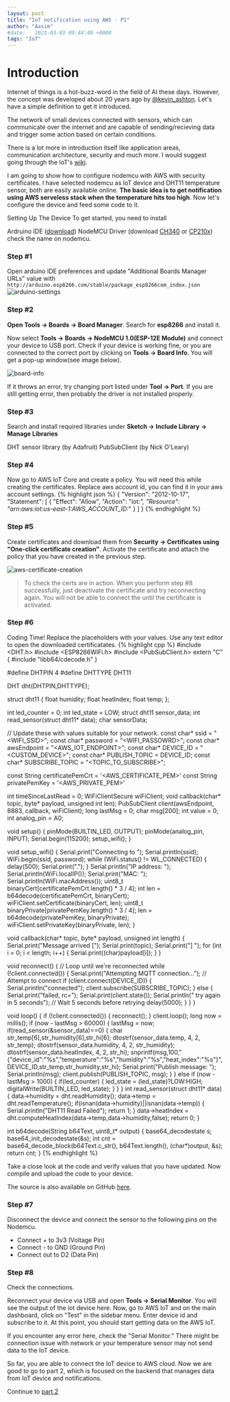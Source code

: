 ```yaml
---
layout: post
title: "IoT notification using AWS - P1"
author: "Aasim"
#date:   2023-03-03 09:44:40 +0000
tags: "IoT"
---
```


# Introduction
Internet of things is a hot-buzz-word in the field of AI these days. However, the concept was developed about 20 years ago by [@kevin_ashton][URL_KEVIN_ASHTON]. Let's have a simple definition to get it introduced.

The network of small devices connected with sensors, which can communicate over the internet and are capable of sending/recieving data and trigger some action based on certain conditions.

There is a lot more in introduction itself like application areas, communication architecture, security and much more. I would suggest going through the IoT's [wiki][URL_IOT_WIKI].

I am going to show how to configure nodemcu with AWS with security certificates. I have selected nodemcu as IoT device and DHT11 temperature sensor, both are easily available online. **The basic idea is to get notification using AWS serveless stack when the temperature hits too high**. Now let's configure the device and feed some code to it.

Setting Up The Device
To get started, you need to install

Ardruino IDE ([download][URL_ARDUINO_IDE])
NodeMCU Driver (download [CH340][URL_CH340] or [CP210x][URL_CP210x]) check the name on nodemcu. 
 

### Step #1

Open arduino IDE preferences and update "Additional Boards Manager URLs" value with
`http://arduino.esp8266.com/stable/package_esp8266com_index.json`
![arduino-settings](../assets/imgs/arduino-settings.jpg)

### Step #2

**Open Tools -> Boards -> Board Manager**. Search for **esp8266** and install it.

Now select **Tools -> Boards -> NodeMCU 1.0(ESP-12E Module)** and connect your device to USB port. Check if your device is working fine, or you are connected to the correct port by clicking on **Tools -> Board Info**. You will get a pop-up window(see image below).

![board-info](../assets/imgs/board-info.jpg)


If it throws an error, try changing port listed under **Tool -> Port**. If you are still getting error, then probably the driver is not installed properly.

 

### Step #3

Search and install required libraries under **Sketch -> Include Library -> Manage Libraries**

DHT sensor library (by Adafruit)
PubSubClient (by Nick O'Leary)
 

### Step #4

Now go to AWS IoT Core and create a policy. You will need this while creating the certificates. Replace aws account id, you can find it in your aws account settings.
{% highlight json %}
{
  "Version": "2012-10-17",
  "Statement": [
    {
      "Effect": "Allow",
      "Action": "iot:*",
      "Resource": "arn:aws:iot:us-east-1:AWS_ACCOUNT_ID:*"
    }
  ]
}
{% endhighlight %}

 

### Step #5

Create certificates and download them from **Security -> Certificates using "One-click certificate creation"**. Activate the certificate and attach the policy that you have created in the previous step.


![aws-certificate-creation](../assets/imgs/aws-certificate-creation.png)
 

> To check the certs are in action. When you perform step #8 successfully, just deactivate the certificate and try reconnecting again. You will not be able to connect the until the certificate is activated. 

 

### Step #6

Coding Time! Replace the placeholders with your values. Use any text editor to open the downloaded certificatates.
{% highlight cpp %}
#include <DHT.h>
#include <ESP8266WiFi.h>
#include <PubSubClient.h>
extern "C" {
#include "libb64/cdecode.h"
}

#define DHTPIN 4
#define DHTTYPE DHT11

DHT dht(DHTPIN,DHTTYPE);

struct dht11
{
  float humidity;
  float heatIndex;
  float temp;
};

int led_counter = 0;
int led_state = LOW;
struct dht11 sensor_data;
int read_sensor(struct dht11* data);
char sensorData;

// Update these with values suitable for your network.
const char* ssid = "<WIFI_SSID>";
const char* password = "<WIFI_PASSOWRD>";
const char* awsEndpoint = "<AWS_IOT_ENDPOINT>";
const char* DEVICE_ID = "<CUSTOM_DEVICE>";
const char* PUBLISH_TOPIC = DEVICE_ID;
const char* SUBSCRIBE_TOPIC = "<TOPIC_TO_SUBSCRIBE>";

const String certificatePemCrt = '<AWS_CERTIFICATE_PEM>'
const String privatePemKey = '<AWS_PRIVATE_PEM>'

int timeSinceLastRead = 0;
WiFiClientSecure wiFiClient;
void callback(char* topic, byte* payload, unsigned int len);
PubSubClient client(awsEndpoint, 8883, callback, wiFiClient);
long lastMsg = 0;
char msg[200];
int value = 0;
int analog_pin = A0;

void setup() {
  pinMode(BUILTIN_LED, OUTPUT);
  pinMode(analog_pin, INPUT);
  Serial.begin(115200);
  setup_wifi();
}

void setup_wifi() {
  Serial.print("Connecting to ");
  Serial.println(ssid);
  WiFi.begin(ssid, password);
  while (WiFi.status() != WL_CONNECTED) {
    delay(500);
    Serial.print(".");
  }
  Serial.println("IP address: ");
  Serial.println(WiFi.localIP());
  Serial.print("MAC: ");
  Serial.println(WiFi.macAddress());
  uint8_t binaryCert[certificatePemCrt.length() * 3 / 4];
  int len = b64decode(certificatePemCrt, binaryCert);
  wiFiClient.setCertificate(binaryCert, len);
  uint8_t binaryPrivate[privatePemKey.length() * 3 / 4];
  len = b64decode(privatePemKey, binaryPrivate);
  wiFiClient.setPrivateKey(binaryPrivate, len);
}

void callback(char* topic, byte* payload, unsigned int length) {
  Serial.print("Message arrived [");
  Serial.print(topic);
  Serial.print("] ");
  for (int i = 0; i < length; i++) {
    Serial.print((char)payload[i]);
  }
}

void reconnect() {
  // Loop until we're reconnected
  while (!client.connected()) {
    Serial.print("Attempting MQTT connection...");
    // Attempt to connect
    if (client.connect(DEVICE_ID)) {
      Serial.println("connected");
      client.subscribe(SUBSCRIBE_TOPIC);
    } else {
      Serial.print("failed, rc=");
      Serial.print(client.state());
      Serial.println(" try again in 5 seconds");
      // Wait 5 seconds before retrying
      delay(5000);
    }
  }
}

void loop() {
  if (!client.connected()) {
    reconnect();
  }
  client.loop();
  long now = millis();
  if (now - lastMsg > 60000) {
    lastMsg = now;
    if(read_sensor(&sensor_data)==0)
    {
      char str_temp[6],str_humidity[6],str_hi[6];
      dtostrf(sensor_data.temp, 4, 2, str_temp);
      dtostrf(sensor_data.humidity, 4, 2, str_humidity);
      dtostrf(sensor_data.heatIndex, 4, 2, str_hi);
      snprintf(msg,100,"{\"device_id\":\"%s\",\"temperature\":\"%s\",\"humidity\":\"%s\",\"heat_index\":\"%s\"}",DEVICE_ID,str_temp,str_humidity,str_hi);
      Serial.print("Publish message: ");
      Serial.println(msg);
      client.publish(PUBLISH_TOPIC, msg);
    }
  }
  else if (now - lastMsg > 1000) {
    if(led_counter) {
      led_state = (led_state)?LOW:HIGH;
      digitalWrite(BUILTIN_LED, led_state);
    }
  }
}
int read_sensor(struct dht11* data) {
  data->humidity = dht.readHumidity();
  data->temp = dht.readTemperature();
  if(isnan(data->humidity)||isnan(data->temp)) {
    Serial.println("DHT11 Read Failed");
    return 1;
  }
  data->heatIndex = dht.computeHeatIndex(data->temp,data->humidity,false);
  return 0;
}

int b64decode(String b64Text, uint8_t* output) {
  base64_decodestate s;
  base64_init_decodestate(&s);
  int cnt = base64_decode_block(b64Text.c_str(), b64Text.length(), (char*)output, &s);
  return cnt;
}
{% endhighlight %}

Take a close look at the code and verify values that you have updated. Now compile and upload the code to your device.

The source is also available on GitHub [here][URL_GH_SRC]. 

 

### Step #7

Disconnect the device and connect the sensor to the following pins on the Nodemcu.

- Connect + to 3v3 (Voltage Pin)
- Connect - to GND (Ground Pin)
- Connect out to D2 (Data Pin)
 

### Step #8

Check the connections.

Reconnect your device via USB and open **Tools -> Serial Monitor**. You will see the output of the iot device here. Now, go to AWS IoT and on the main dashboard, click on "Test" in the sidebar menu. Enter device id and subscribe to it. At this point, you should start getting data on the AWS IoT.

If you encounter any error here, check the "Serial Monitor." There might be connection issue with network or your temperature sensor may not send data to the IoT device.

So far, you are able to connect the IoT device to AWS cloud. Now we are good to go to part 2, which is focused on the backend that manages data from IoT device and notifications.

Continue to [part 2][URL_P2]



[URL_KEVIN_ASHTON]: https://twitter.com/kevin_ashton/
[URL_IOT_WIKI]: https://en.wikipedia.org/wiki/Internet_of_things
[URL_ARDUINO_IDE]: https://www.arduino.cc/en/Main/Software
[URL_CH340]: https://sparks.gogo.co.nz/ch340.html 
[URL_CP210x]: https://www.silabs.com/products/development-tools/software/usb-to-uart-bridge-vcp-drivers/
[URL_GH_SRC]: https://github.com/aasimmk/aws-iot-notifications/
[URL_P2]: /iot-notification-using-aws-part-2/
